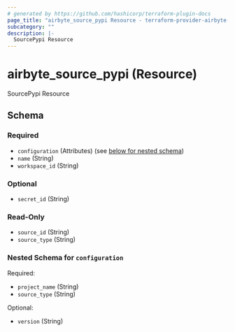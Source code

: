 ```yaml
---
# generated by https://github.com/hashicorp/terraform-plugin-docs
page_title: "airbyte_source_pypi Resource - terraform-provider-airbyte-new"
subcategory: ""
description: |-
  SourcePypi Resource
---
```


# airbyte_source_pypi (Resource)

SourcePypi Resource



<!-- schema generated by tfplugindocs -->
## Schema

### Required

- `configuration` (Attributes) (see [below for nested schema](#nestedatt--configuration))
- `name` (String)
- `workspace_id` (String)

### Optional

- `secret_id` (String)

### Read-Only

- `source_id` (String)
- `source_type` (String)

<a id="nestedatt--configuration"></a>
### Nested Schema for `configuration`

Required:

- `project_name` (String)
- `source_type` (String)

Optional:

- `version` (String)


